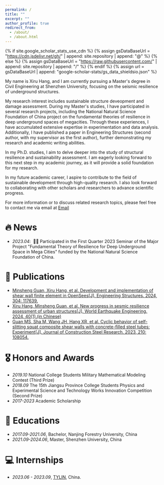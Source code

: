 ```yaml
---
permalink: /
title: ""
excerpt: ""
author_profile: true
redirect_from: 
  - /about/
  - /about.html
---
```


{% if site.google_scholar_stats_use_cdn %}
{% assign gsDataBaseUrl = "https://cdn.jsdelivr.net/gh/" | append: site.repository | append: "@" %}
{% else %}
{% assign gsDataBaseUrl = "https://raw.githubusercontent.com/" | append: site.repository | append: "/" %}
{% endif %}
{% assign url = gsDataBaseUrl | append: "google-scholar-stats/gs_data_shieldsio.json" %}

<span class='anchor' id='about-me'></span>

My name is Xiru Hang, and I am currently pursuing a Master's degree in Civil Engineering at Shenzhen University, focusing on the seismic resilience of underground structures.

My research interest includes sustainable structure deveopment and damage assessment. During my Master's studies, I have participated in several research projects, including the National Natural Science Foundation of China project on the fundamental theories of resilience in deep underground spaces of megacities. Through these experiences, I have accumulated extensive expertise in experimentation and data analysis. Additionally, I have published a paper in Engineering Structures (second author, with my supervisor as the first author), further demonstrating my research and academic writing abilities.

In my Ph.D. studies, I aim to delve deeper into the study of structural resilience and sustainability assessment. I am eagerly looking forward to this next step in my academic journey, as it will provide a solid foundation for my research.

In my future academic career, I aspire to contribute to the field of sustainable development through high-quality research. I also look forward to collaborating with other scholars and researchers to advance scientific progress.

For more information or to discuss related research topics, please feel free to contact me via email at [Email](mailto:hangxiru@gmail.com)


# 🔥 News
- *2023.04*: &nbsp;🎉🎉 Participated in the First Quarter 2023 Seminar of the Major Project "Fundamental Theory of Resilience for Deep Underground Space in Mega Cities" funded by the National Natural Science Foundation of China.

# 📝 Publications 
- [Minsheng Guan, Xiru Hang, et al. Development and implementation of shear wall finite element in OpenSees[J]. Engineering Structures. 2024, 304: 117639.](https://doi.org/10.1016/j.engstruct.2024.117639)
- [Xiru Hang, Minsheng Guan, et al. New progress in sesmic resilience assessment of urban structures[J]. World Earthquake Engineering. 2024, 40(1).(in Chinese)](https://pubs.cstam.org.cn/article/doi/10.19994/j.cnki.WEE.2024.0004)
- [Guan MS, Sha M, Wang JH, Hang XR, et al. Cyclic behavior of self-slitting squat composite shear walls with concrete-filled steel tubes: Experiment[J]. Journal of Construction Steel Research. 2023, 210: 108054.](https://www.sciencedirect.com/science/article/abs/pii/S0143974X2300281X)

# 🎖 Honors and Awards
- *2019.10* National College Students Military Mathematical Modeling Contest (Third Prize)
- *2018.09* The 15th Jiangsu Province College Students Physics and Experimental Science and Technology Works Innovation Competition (Second Prize)
- *2017-2023*	Academic Scholarship

# 📖 Educations
- *2017.09-2021.06*, Bachelor, Nanjing Forestry University, China  
- *2021.09-2024.06*, Master, Shenzhen University, China

# 💻 Internships
- *2023.06 - 2023.09*, [TYLIN]([https://zh-cn.tylin.com/]), China.
